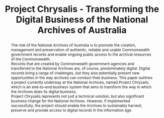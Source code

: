 ---
abstract: 'The role of the National Archives of Australia is to promote the creation,
  management and preservation of authentic, reliable and usable Commonwealth government
  records and enable ongoing public access to the archival resources of the Commonwealth.


  Records that are created by Commonwealth government agencies and transferred to
  the National Archives are, of course, predominately digital. Digital records bring
  a range of challenges, but they also potentially present new opportunities in the
  way archives can conduct their business. This paper outlines a project currently
  underway at the National Archives, named Project Chrysalis, which is an end-to-end
  business system that aims to transform the way in which the Archives does its digital
  business.


  Project Chrysalis represents not just a technical solution, but also significant
  business change for the National Archives. However, if implemented successfully,
  the project should enable the Archives to sustainably harvest, preserve and provide
  access to digital records in the information age.'
creators:
- D'Arcy, Zoe
date: null
document_url: https://services.phaidra.univie.ac.at/api/object/o:429539/download
grand_parent: iPRES
institutions: []
keywords:
- government; digital records; business system; metadata; automation; machine learning;
  change
landing_page_url: https://phaidra.univie.ac.at/o:429539
language: eng
layout: publication
license: CC BY 4.0 International
notes_url: null
parent: iPRES 2015
presentation_url: null
size: 827889
source_name: iPRES
title: Project Chrysalis - Transforming the Digital Business of the National Archives
  of Australia
type: paper
year: 2015
---